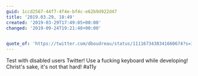 ```yaml
---
guid: 1ccd2567-44f7-4f4e-bf4c-e62b9d922d47
title: '2019.03.29, 18:49'
created: '2019-03-29T17:49:05+00:00'
changed: '2019-09-24T19:21:48+00:00'


quote_of: 'https://twitter.com/dboudreau/status/1111673438341660674?s=19'
---
```


Test with disabled users Twitter! Use a fucking keyboard while developing! Christ's sake, it's not that hard! #a11y
